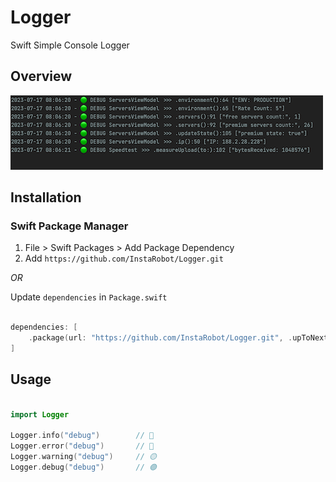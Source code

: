 # Logger

Swift Simple Console Logger

## Overview

<img src="https://github.com/InstaRobot/Logger/blob/master/Assets/demo.png" width="500" height="119" />

## Installation

### Swift Package Manager

1. File > Swift Packages > Add Package Dependency
2. Add `https://github.com/InstaRobot/Logger.git`

_OR_

Update `dependencies` in `Package.swift`

```swift

dependencies: [
    .package(url: "https://github.com/InstaRobot/Logger.git", .upToNextMajor(from: "1.0.0"))
]

```

## Usage

```swift

import Logger

Logger.info("debug")		// 🔵
Logger.error("debug")		// 🔴
Logger.warning("debug")	    // 🟡
Logger.debug("debug")		// 🟢

```